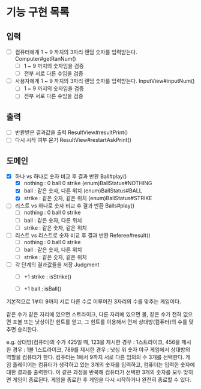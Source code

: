 # 기능 구현 목록

## 입력
- [ ] 컴퓨터에게 1 ~ 9 까지의 3자리 랜덤 숫자를 입력받는다.  Computer#getRanNum()
  - [ ] 1 ~ 9 까지의 숫자임을 검증 
  - [ ] 전부 서로 다른 수임을 검증
- [ ] 사용자에게 1 ~ 9 까지의 3자리 랜덤 숫자를 입력받는다.  InputView#inputNum()
  - [ ] 1 ~ 9 까지의 숫자임을 검증
  - [ ] 전부 서로 다른 수임을 검증

## 출력
- [ ] 반환받은 결과값을 출력  ResultView#resultPrint()
- [ ] 다시 시작 여부 묻기  ResultView#restartAskPrint()
    
## 도메인
- [x] 하나 vs 하나로 숫자 비교 후 결과 반환  Ball#play()
  - [x] nothing : 0 ball 0 strike  (enum)BallStatus#NOTHING
  - [x] ball : 같은 숫자, 다른 위치  (enum)BallStatus#BALL
  - [x] strike : 같은 숫자, 같은 위치  (enum)BallStatus#STRIKE
- [ ] 리스트 vs 하나로 숫자 비교 후 결과 반환  Balls#play()
  - [ ] nothing : 0 ball 0 strike
  - [ ] ball : 같은 숫자, 다른 위치
  - [ ] strike : 같은 숫자, 같은 위치
- [ ] 리스트 vs 리스트로 숫자 비교 후 결과 반환  Referee#result()
  - [ ] nothing : 0 ball 0 strike
  - [ ] ball : 같은 숫자, 다른 위치
  - [ ] strike : 같은 숫자, 같은 위치
- [ ] 각 단계의 결과값들을 저장  Judgment
  - [ ] +1 strike : isStrike()
  - [ ] +1 ball : isBall()


기본적으로 1부터 9까지 서로 다른 수로 이루어진 3자리의 수를 맞추는 게임이다.

같은 수가 같은 자리에 있으면 스트라이크, 
다른 자리에 있으면 볼, 
같은 수가 전혀 없으면 포볼 또는 낫싱이란 힌트를 얻고, 
그 힌트를 이용해서 먼저 상대방(컴퓨터)의 수를 맞추면 승리한다.


e.g. 상대방(컴퓨터)의 수가 425일 때, 123을 제시한 경우 : 1스트라이크, 456을 제시한 경우 : 1볼 1스트라이크, 789를 제시한 경우 : 낫싱
위 숫자 야구 게임에서 상대방의 역할을 컴퓨터가 한다. 컴퓨터는 1에서 9까지 서로 다른 임의의 수 3개를 선택한다. 게 임 플레이어는 컴퓨터가 생각하고 있는 3개의 숫자를 입력하고, 컴퓨터는 입력한 숫자에 대한 결과를 출력한다.
이 같은 과정을 반복해 컴퓨터가 선택한 3개의 숫자를 모두 맞히면 게임이 종료된다.
게임을 종료한 후 게임을 다시 시작하거나 완전히 종료할 수 있다.